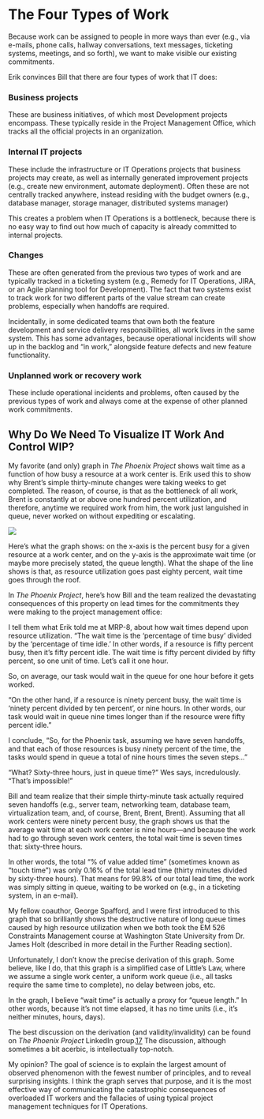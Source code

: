 # The Four Types of Work

Because work can be assigned to people in more ways than ever (e.g., via e-mails, phone calls, hallway conversations, text messages, ticketing systems, meetings, and so forth), we want to make visible our existing commitments.

Erik convinces Bill that there are four types of work that IT does:

### Business projects

These are business initiatives, of which most Development projects encompass. These typically reside in the Project Management Office, which tracks all the official projects in an organization.

### Internal IT projects

These include the infrastructure or IT Operations projects that business projects may create, as well as internally generated improvement projects (e.g., create new environment, automate deployment). Often these are not centrally tracked anywhere, instead residing with the budget owners (e.g., database manager, storage manager, distributed systems manager)

This creates a problem when IT Operations is a bottleneck, because there is no easy way to find out how much of capacity is already committed to internal projects.

### Changes

These are often generated from the previous two types of work and are typically tracked in a ticketing system (e.g., Remedy for IT Operations, JIRA, or an Agile planning tool for Development). The fact that two systems exist to track work for two different parts of the value stream can create problems, especially when handoffs are required.

Incidentally, in some dedicated teams that own both the feature development and service delivery responsibilities, all work lives in the same system. This has some advantages, because operational incidents will show up in the backlog and “in work,” alongside feature defects and new feature functionality.

### Unplanned work or recovery work

These include operational incidents and problems, often caused by the previous types of work and always come at the expense of other planned work commitments.

## Why Do We Need To Visualize IT Work And Control WIP?

My favorite (and only) graph in *The Phoenix Project* shows wait time as a function of how busy a resource at a work center is. Erik used this to show why Brent’s simple thirty-minute changes were taking weeks to get completed. The reason, of course, is that as the bottleneck of all work, Brent is constantly at or above one hundred percent utilization, and therefore, anytime we required work from him, the work just languished in queue, never worked on without expediting or escalating.

![](https://learning.oreilly.com/api/v2/epubs/urn:orm:book:9781457191350/files/image/wait_time_graph_final1.png)

Here’s what the graph shows: on the x-axis is the percent busy for a given resource at a work center, and on the y-axis is the approximate wait time (or maybe more precisely stated, the queue length). What the shape of the line shows is that, as resource utilization goes past eighty percent, wait time goes through the roof.

In *The Phoenix Project*, here’s how Bill and the team realized the devastating consequences of this property on lead times for the commitments they were making to the project management office:

I tell them what Erik told me at MRP-8, about how wait times depend upon resource utilization. “The wait time is the ‘percentage of time busy’ divided by the ‘percentage of time idle.’ In other words, if a resource is fifty percent busy, then it’s fifty percent idle. The wait time is fifty percent divided by fifty percent, so one unit of time. Let’s call it one hour.

So, on average, our task would wait in the queue for one hour before it gets worked.

“On the other hand, if a resource is ninety percent busy, the wait time is ‘ninety percent divided by ten percent’, or nine hours. In other words, our task would wait in queue nine times longer than if the resource were fifty percent idle.”

I conclude, “So, for the Phoenix task, assuming we have seven handoffs, and that each of those resources is busy ninety percent of the time, the tasks would spend in queue a total of nine hours times the seven steps…”

“What? Sixty-three hours, just in queue time?” Wes says, incredulously. “That’s impossible!”

Bill and team realize that their simple thirty-minute task actually required seven handoffs (e.g., server team, networking team, database team, virtualization team, and, of course, Brent, Brent, Brent). Assuming that all work centers were ninety percent busy, the graph shows us that the average wait time at each work center is nine hours—and because the work had to go through seven work centers, the total wait time is seven times that: sixty-three hours.

In other words, the total “% of value added time” (sometimes known as “touch time”) was only 0.16% of the total lead time (thirty minutes divided by sixty-three hours). That means for 99.8% of our total lead time, the work was simply sitting in queue, waiting to be worked on (e.g., in a ticketing system, in an e-mail).

My fellow coauthor, George Spafford, and I were first introduced to this graph that so brilliantly shows the destructive nature of long queue times caused by high resource utilization when we both took the EM 526 Constraints Management course at Washington State University from Dr. James Holt (described in more detail in the Further Reading section).

Unfortunately, I don’t know the precise derivation of this graph. Some believe, like I do, that this graph is a simplified case of Little’s Law, where we assume a single work center, a uniform work queue (i.e., all tasks require the same time to complete), no delay between jobs, etc.

In the graph, I believe “wait time” is actually a proxy for “queue length.” In other words, because it’s not time elapsed, it has no time units (i.e., it’s neither minutes, hours, days).

The best discussion on the derivation (and validity/invalidity) can be found on *The Phoenix Project* LinkedIn group.[17](https://learning.oreilly.com/library/view/the-phoenix-project/9781457191350/48-resourceNotes.xhtml#note-17) The discussion, although sometimes a bit acerbic, is intellectually top-notch.

My opinion? The goal of science is to explain the largest amount of observed phenomenon with the fewest number of principles, and to reveal surprising insights. I think the graph serves that purpose, and it is the most effective way of communicating the catastrophic consequences of overloaded IT workers and the fallacies of using typical project management techniques for IT Operations.
